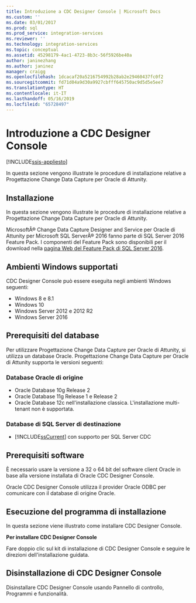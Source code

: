 ```yaml
---
title: Introduzione a CDC Designer Console | Microsoft Docs
ms.custom: ''
ms.date: 03/01/2017
ms.prod: sql
ms.prod_service: integration-services
ms.reviewer: ''
ms.technology: integration-services
ms.topic: conceptual
ms.assetid: 45298179-4ac1-4723-8b3c-56f5926be40a
author: janinezhang
ms.author: janinez
manager: craigg
ms.openlocfilehash: 1dcacaf20a5216754992b28ab2e29460437fc0f2
ms.sourcegitcommit: fd71d04a9d30a9927cbfff645750ac9d5d5e5ee7
ms.translationtype: HT
ms.contentlocale: it-IT
ms.lasthandoff: 05/16/2019
ms.locfileid: "65728497"
---
```

# <a name="the-cdc-designer-console-introduction"></a>Introduzione a CDC Designer Console

[!INCLUDE[ssis-appliesto](../../includes/ssis-appliesto-ssvrpluslinux-asdb-asdw-xxx.md)]


  In questa sezione vengono illustrate le procedure di installazione relative a Progettazione Change Data Capture per Oracle di Attunity.  
  
## <a name="installation"></a>Installazione  
 In questa sezione vengono illustrate le procedure di installazione relative a Progettazione Change Data Capture per Oracle di Attunity.  
  
 MicrosoftÂ® Change Data Capture Designer and Service per Oracle di Attunity per Microsoft SQL ServerÂ® 2016 fanno parte di SQL Server 2016 Feature Pack. I componenti del Feature Pack sono disponibili per il download nella [pagina Web del Feature Pack di SQL Server 2016](https://go.microsoft.com/fwlink/?LinkId=746297).  
  
## <a name="supported-windows-environments"></a>Ambienti Windows supportati  
 CDC Designer Console può essere eseguita negli ambienti Windows seguenti:  
  
-   Windows 8 e 8.1  
-   Windows 10  
-   Windows Server 2012 e 2012 R2
-   Windows Server 2016

## <a name="database-prerequisites"></a>Prerequisiti del database  
 Per utilizzare Progettazione Change Data Capture per Oracle di Attunity, si utilizza un database Oracle. Progettazione Change Data Capture per Oracle di Attunity supporta le versioni seguenti:  
  
### <a name="source-oracle-database"></a>Database Oracle di origine
  
-   Oracle Database 10g Release 2
-   Oracle Database 11g Release 1 e Release 2
-   Oracle Database 12c nell'installazione classica. L'installazione multi-tenant non è supportata.  

### <a name="target-sql-server-database"></a>Database di SQL Server di destinazione
  
-   [!INCLUDE[ssCurrent](../../includes/sscurrent-md.md)] con supporto per SQL Server CDC  
  
## <a name="software-prerequisites"></a>Prerequisiti software  
 È necessario usare la versione a 32 o 64 bit del software client Oracle in base alla versione installata di Oracle CDC Designer Console.  
  
 Oracle CDC Designer Console utilizza il provider Oracle ODBC per comunicare con il database di origine Oracle.  
  
## <a name="running-the-installation-program"></a>Esecuzione del programma di installazione  
 In questa sezione viene illustrato come installare CDC Designer Console.  
  
 **Per installare CDC Designer Console**  
  
 Fare doppio clic sul kit di installazione di CDC Designer Console e seguire le direzioni dell'installazione guidata.  
  
## <a name="uninstalling-the-cdc-designer-console"></a>Disinstallazione di CDC Designer Console  
 Disinstallare CDC Designer Console usando Pannello di controllo, Programmi e funzionalità.  
  
  
